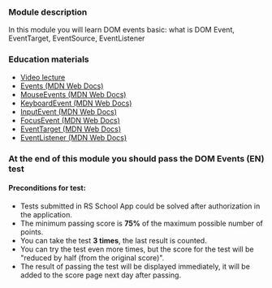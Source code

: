 ### Module description

In this module you will learn DOM events basic: what is DOM Event, EventTarget, EventSource, EventListener

### Education materials

- [Video lecture](https://www.youtube.com/watch?v=pcmL9apdlMo&list=PLzLiprpVuH8e1YNSEXMtjOuB1uxqQLYED&index=18)
- [Events (MDN Web Docs)](https://developer.mozilla.org/en-US/docs/Web/Events)
- [MouseEvents (MDN Web Docs)](https://developer.mozilla.org/en-US/docs/Web/API/MouseEvent)
- [KeyboardEvent (MDN Web Docs)](https://developer.mozilla.org/en-US/docs/Web/API/KeyboardEvent)
- [InputEvent (MDN Web Docs)](https://developer.mozilla.org/en-US/docs/Web/API/InputEvent)
- [FocusEvent (MDN Web Docs)](https://developer.mozilla.org/en-US/docs/Web/API/FocusEvent)
- [EventTarget (MDN Web Docs)](https://developer.mozilla.org/en-US/docs/Web/API/EventTarget)
- [EventListener (MDN Web Docs)](https://developer.mozilla.org/en-US/docs/Web/API/EventListener)

### At the end of this module you should pass the **DOM Events (EN)** test

#### Preconditions for test:

- Tests submitted in RS School App could be solved after authorization in the application.
- The minimum passing score is **75%** of the maximum possible number of points.
- You can take the test **3 times**, the last result is counted.
- You can try the test even more times, but the score for the test will be "reduced by half (from the original score)".
- The result of passing the test will be displayed immediately, it will be added to the score page next day after passing.
